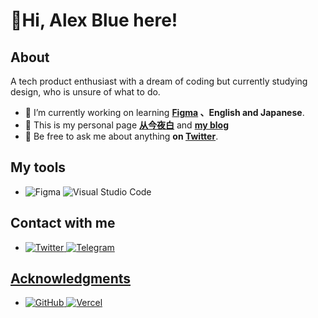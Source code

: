 # 🍋Hi, Alex Blue here! 
## About
A tech product enthusiast with a dream of coding but currently studying design, who is unsure of what to do. 

- 🔭 I’m currently working on learning **[Figma](https://www.figma.com/) 、English and Japanese**.
- 📢 This is my personal page **[从今夜白](https://iamalex.blue/)** and **[my blog](https://ifruit.club/)**
- 💬 Be free to ask me about anything **on [Twitter](https://twitter.com/realexblue)**.

## My tools
- <img alt="Figma" src="https://img.shields.io/badge/figma-%23F24E1E.svg?style=for-the-badge&logo=figma&logoColor=white"/> <img alt="Visual Studio Code" src="https://img.shields.io/badge/VisualStudioCode-0078d7.svg?style=for-the-badge&logo=visual-studio-code&logoColor=white"/>

## Contact with me
- <a href='https://twitter.com/realexblue'><img alt="Twitter" src="https://img.shields.io/badge/<Twitter>-%231DA1F2.svg?style=for-the-badge&logo=Twitter&logoColor=white"/>
  <a href='https://realexblue.t.me/'><img alt="Telegram" src="https://img.shields.io/badge/Telegram-2CA5E0?style=for-the-badge&logo=telegram&logoColor=white" />

## Acknowledgments
- <a href='https://github.com/'><img alt="GitHub" src="https://img.shields.io/badge/github-%23121011.svg?style=for-the-badge&logo=github&logoColor=white"/> 
  <a href='https://vercel.com/'><img alt="Vercel" src="https://img.shields.io/badge/vercel-%23000000.svg?style=for-the-badge&logo=vercel&logoColor=white"/>
 

